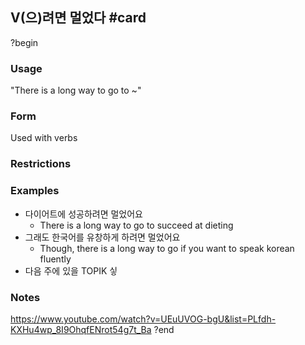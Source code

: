 ## V(으)려면 멀었다 #card
?begin
### Usage
"There is a long way to go to ~"
### Form
Used with verbs
### Restrictions
### Examples
* 다이어트에 성공하려면 멀었어요
	* There is a long way to go to succeed at dieting
* 그래도 한국어를 유창하게 하려면 멀었어요
	* Though, there is a long way to go if you want to speak korean fluently
* 다음 주에 있을 TOPIK 싷
### Notes
https://www.youtube.com/watch?v=UEuUVOG-bgU&list=PLfdh-KXHu4wp_8I9OhqfENrot54g7t_Ba
?end
